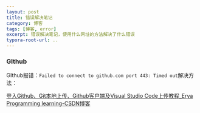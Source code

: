 ```yaml
---
layout: post
title: 错误解决笔记
category: 博客
tags: [博客, error]
excerpt: 错误解决笔记，使用什么网址的方法解决了什么错误
typora-root-url: ..
---
```




### GIthub

GIthub报错：`Failed to connect to github.com port 443: Timed out`解决方法：

[登入Github、Git本地上传、Github客户端及Visual Studio Code上传教程_Erya Programming learning-CSDN博客](https://blog.csdn.net/qq_29493173/article/details/113092656)